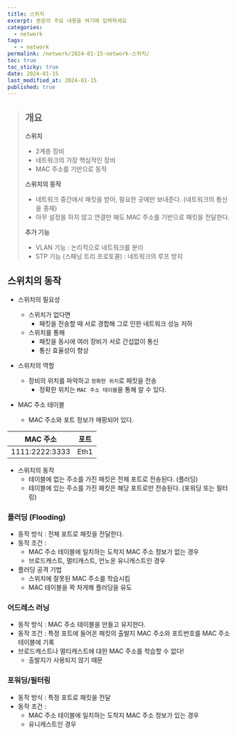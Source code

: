 ```yaml
---
title: 스위치
excerpt: 본문의 주요 내용을 여기에 입력하세요
categories:
  - network
tags:
  - - network
permalink: /network/2024-01-15-network-스위치/
toc: true
toc_sticky: true
date: 2024-01-15
last_modified_at: 2024-01-15
published: true
---
```


> ## 개요
> **스위치**
> - 2계층 장비
> - 네트워크의 가장 핵심적인 장비
> - MAC 주소를 기반으로 동작 
> 
> **스위치의 동작**
> - 네트워크 중간에서 패킷을 받아, 필요한 곳에만 보내준다. (네트워크의 통신을 중재)
> - 아무 설정을 하지 않고 연결만 해도 MAC 주소를 기반으로 패킷을 전달한다.
> 
> **추가 기능**
> - VLAN 기능 : 논리적으로 네트워크를 분리
> - STP 기능 (스패닝 트리 프로토콜) : 네트워크의 루프 방지




## 스위치의 동작

* 스위치의 필요성
	* 스위치가 없다면
		* 패킷을 전송할 때 서로 경합해 그로 인한 네트워크 성능 저하
	* 스위치를 통해
		* 패킷을 동시에 여러 장비가 서로 간섭없이 통신
		* 통신 효율성이 향상
* 스위치의 역할 
	* 장비의 위치를 파악하고 `정확한 위치`로 패킷을 전송
		* 정확한 위치는 `MAC 주소 테이블`을 통해 알 수 있다.

* MAC 주소 테이블
	* MAC 주소와 포트 정보가 매핑되어 있다.

|MAC 주소|포트  |
|--|--|
| 1111:2222:3333 |Eth1  |

* 스위치의 동작
	* 테이블에 없는 주소를 가진 패킷은 전체 포트로 전송된다. (플러딩)
	* 테이블에 있는 주소를 가진 패킷은 해당 포트로만 전송된다. (포워딩 또는 필터링)

### 플러딩 (Flooding)
* 동작 방식 : 전체 포트로 패킷을 전달한다.
* 동작 조건 : 
	* MAC 주소 테이블에 일치하는 도착지 MAC 주소 정보가 없는 경우
	* 브로드캐스트, 멀티캐스트, 언노운 유니캐스트인 경우
* 플러딩 공격 기법
	* 스위치에 잘못된 MAC 주소를 학습시킴
	* MAC 테이블을 꽉 차게해 플러딩을 유도

### 어드레스 러닝
* 동작 방식 : MAC 주소 테이블을 만들고 유지한다.
* 동작 조건 : 특정 포트에 들어온 패킷의 출발지 MAC 주소와 포트번호를 MAC 주소 테이블에 기록
* 브로드캐스트나 멀티캐스트에 대한 MAC 주소를 학습할 수 없다!
	* 출발지가 사용되지 않기 때문


### 포워딩/필터링
* 동작 방식 : 특정 포트로 패킷을 전달
* 동작 조건 : 
	* MAC 주소 테이블에 일치하는 도착지 MAC 주소 정보가 있는 경우
	* 유니캐스트인 경우



<!--stackedit_data:
eyJoaXN0b3J5IjpbLTE0MjE1ODQ2NzksLTExMjYyNDU1ODEsLT
k4ODU5NzE4OV19
-->